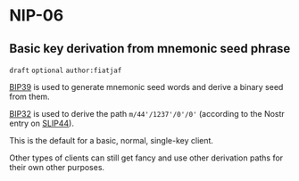 NIP-06
======

Basic key derivation from mnemonic seed phrase
----------------------------------------------

`draft` `optional` `author:fiatjaf`

[BIP39](https://bips.xyz/39) is used to generate mnemonic seed words and derive a binary seed from them.

[BIP32](https://bips.xyz/32) is used to derive the path `m/44'/1237'/0'/0'` (according to the Nostr entry on [SLIP44](https://github.com/satoshilabs/slips/blob/master/slip-0044.md)).

This is the default for a basic, normal, single-key client.

Other types of clients can still get fancy and use other derivation paths for their own other purposes.
